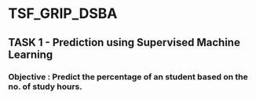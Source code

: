 # TSF_GRIP_DSBA
## TASK 1 - Prediction using Supervised Machine Learning
### Objective : Predict the percentage of an student based on the no. of study hours.
